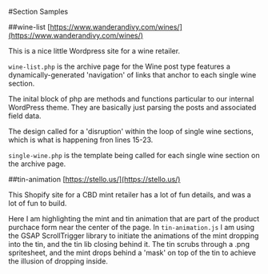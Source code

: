 #Section Samples


##wine-list
[https://www.wanderandivy.com/wines/](https://www.wanderandivy.com/wines/)

This is a nice little Wordpress site for a wine retailer.

`wine-list.php` is the archive page for the Wine post type features a dynamically-generated 'navigation' of links that anchor to each single wine section.

The inital block of php are methods and functions particular to our internal WordPress theme. They are basically just parsing the posts and associated field data.

The design called for a 'disruption' within the loop of single wine sections, which is what is happening fron lines 15-23.

`single-wine.php` is the template being called for each single wine section on the archive page.


##tin-animation
[https://stello.us/](https://stello.us/)

This Shopify site for a CBD mint retailer has a lot of fun details, and was a lot of fun to build.

Here I am highlighting the mint and tin animation that are part of the product purchace form near the center of the page. In `tin-animation.js` I am using the GSAP ScrollTrigger library to initiate the animations of the mint dropping into the tin, and the tin lib closing behind it. The tin scrubs through a .png spritesheet, and the mint drops behind a 'mask' on top of the tin to achieve the illusion of dropping inside.
